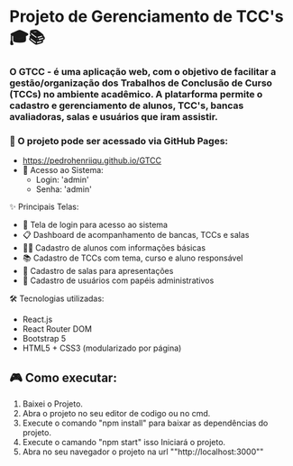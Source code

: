 # Projeto de Gerenciamento de TCC's 🎓📚

### O GTCC - é uma aplicação web, com o objetivo de facilitar a gestão/organização dos Trabalhos de Conclusão de Curso (TCCs) no ambiente acadêmico. A platarforma permite o cadastro e gerenciamento de alunos, TCC's, bancas avaliadoras, salas e usuários que iram assistir.

### 🚀 O projeto pode ser acessado via GitHub Pages:
- https://pedrohenriiqu.github.io/GTCC
- 🔐 Acesso ao Sistema:
  - Login: 'admin'
  - Senha: 'admin'

✨ Principais Telas:

- 🔐 Tela de login para acesso ao sistema
- 📋 Dashboard de acompanhamento de bancas, TCCs e salas
- 👨‍🎓 Cadastro de alunos com informações básicas
- 📚 Cadastro de TCCs com tema, curso e aluno responsável
- 🏫 Cadastro de salas para apresentações
- 👥 Cadastro de usuários com papéis administrativos

🛠️ Tecnologias utilizadas:

- React.js
- React Router DOM
- Bootstrap 5
- HTML5 + CSS3 (modularizado por página)

## 🎮 Como executar:

1. Baixei o Projeto.
2. Abra o projeto no seu editor de codigo ou no cmd.
3. Execute o comando "npm install" para baixar as dependências do projeto.
4. Execute o camando "npm start" isso Iniciará o projeto.
5. Abra no seu navegador o projeto na url ""http://localhost:3000""

